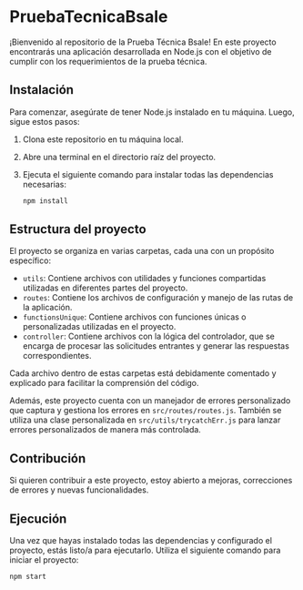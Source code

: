 # PruebaTecnicaBsale

¡Bienvenido al repositorio de la Prueba Técnica Bsale! En este proyecto encontrarás una aplicación desarrollada en Node.js con el objetivo de cumplir con los requerimientos de la prueba técnica.




## Instalación

Para comenzar, asegúrate de tener Node.js instalado en tu máquina. Luego, sigue estos pasos:

1. Clona este repositorio en tu máquina local.
2. Abre una terminal en el directorio raíz del proyecto.
3. Ejecuta el siguiente comando para instalar todas las dependencias necesarias:

   ```bash
   npm install

## Estructura del proyecto

El proyecto se organiza en varias carpetas, cada una con un propósito específico:

- `utils`: Contiene archivos con utilidades y funciones compartidas utilizadas en diferentes partes del proyecto.
- `routes`: Contiene los archivos de configuración y manejo de las rutas de la aplicación.
- `functionsUnique`: Contiene archivos con funciones únicas o personalizadas utilizadas en el proyecto.
- `controller`: Contiene archivos con la lógica del controlador, que se encarga de procesar las solicitudes entrantes y generar las respuestas correspondientes.

Cada archivo dentro de estas carpetas está debidamente comentado y explicado para facilitar la comprensión del código.

Además, este proyecto cuenta con un manejador de errores personalizado que captura y gestiona los errores en `src/routes/routes.js`. También se utiliza una clase personalizada en `src/utils/trycatchErr.js` para lanzar errores personalizados de manera más controlada.

## Contribución

Si quieren contribuir a este proyecto,  estoy abierto a mejoras, correcciones de errores y nuevas funcionalidades.


## Ejecución

Una vez que hayas instalado todas las dependencias y configurado el proyecto, estás listo/a para ejecutarlo. Utiliza el siguiente comando para iniciar el proyecto:

```bash
npm start

